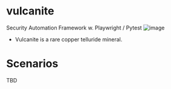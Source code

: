 # vulcanite
Security Automation Framework w. Playwright / Pytest
![image](https://github.com/pabz616/vulcanite/assets/22268013/dbf3f623-f192-4181-9efe-62a570384903)
- Vulcanite is a rare copper telluride mineral.

# Scenarios
TBD
